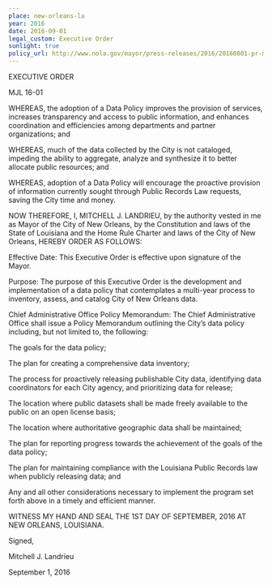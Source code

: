```yaml
---
place: new-orleans-la
year: 2016
date: 2016-09-01
legal_custom: Executive Order
sunlight: true
policy_url: http://www.nola.gov/mayor/press-releases/2016/20160801-pr-mayor-signs-executive-order-on-open-da/
---
```


<p>EXECUTIVE ORDER</p><p>MJL 16-01</p><p>WHEREAS, the adoption of a Data Policy improves the provision of services, increases transparency and access to public information, and enhances coordination and efficiencies among departments and partner organizations; and</p><p>WHEREAS, much of the data collected by the City is not cataloged, impeding the ability to aggregate, analyze and synthesize it to better allocate public resources; and</p><p>WHEREAS, adoption of a Data Policy will encourage the proactive provision of information currently sought through Public Records Law requests, saving the City time and money.</p><p>NOW THEREFORE, I, MITCHELL J. LANDRIEU, by the authority vested in me as Mayor of the City of New Orleans, by the Constitution and laws of the State of Louisiana and the Home Rule Charter and laws of the City of New Orleans, HEREBY ORDER AS FOLLOWS:</p><p>Effective Date: This Executive Order is effective upon signature of the Mayor.</p><p>Purpose: The purpose of this Executive Order is the development and implementation of a data policy that contemplates a multi-year process to inventory, assess, and catalog City of New Orleans data.</p><p>Chief Administrative Office Policy Memorandum: The Chief Administrative Office shall issue a Policy Memorandum outlining the City’s data policy including, but not limited to, the following:</p><p>The goals for the data policy;</p><p>The plan for creating a comprehensive data inventory;</p><p>The process for proactively releasing publishable City data, identifying data coordinators for each City agency, and prioritizing data for release;</p><p>The location where public datasets shall be made freely available to the public on an open license basis;</p><p>The location where authoritative geographic data shall be maintained;</p><p>The plan for reporting progress towards the achievement of the goals of the data policy;</p><p>The plan for maintaining compliance with the Louisiana Public Records law when publicly releasing data; and</p><p>Any and all other considerations necessary to implement the program set forth above in a timely and efficient manner.</p><p>WITNESS MY HAND AND SEAL THE 1ST DAY OF SEPTEMBER, 2016 AT NEW ORLEANS, LOUISIANA.</p><p>Signed,</p><p>Mitchell J. Landrieu</p><p>September 1, 2016</p>

